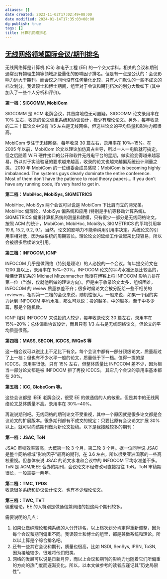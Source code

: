 ```yaml
---
aliases: []
date created: 2023-11-02T17:02:49+08:00
date modified: 2024-01-14T17:35:03+08:00
dg-publish: true
tags: []
title: 计算机网络排名
---
```


## [无线网络领域国际会议/期刊排名](https://www.cnblogs.com/gogly/archive/2012/11/02/2751821.html)

无线网络算是计算机 (CS) 和电子工程 (EE) 的一个交叉学科。相关的会议和期刊通常没有物理生物等领域那些量化的影响因子排名。但是有一点是公认的：会议影响力远大于期刊。而会议之间也没有任何量化比较，只有人们默认的一些不成文的档次划分。我读硕士和博士期间，组里对于会议和期刊档次的划分大致如下 (其中加入了一些个人分析和评价)。

**第一档：SIGCOMM, MobiCom**

SIGCOMM 是 ACM 老牌会议，其首席地位无可置疑。SIGCOMM 论文录用率在 10% 左右，收录的论文偏重系统和协议设计，极少有理论论文。另外，每年收录的二三十篇论文中仅有 1/5 左右是无线网络，但这些论文的平均质量和影响力都很高。

MobiCom 专注于无线网络，每年收录 30 篇左右，录用率在 10%~15%。在 2005 年以前，MobiCom 论文以理论加仿真占主导，所以一人一电脑就可搞定。但之后随着 WiFi 硬件接口的公开和软件无线电平台的星期，做实验变得越来越容易，所以对于实验验证的要求越来越高，收录的论文也越来越偏系统设计测量之类。 2010 年 MobiCom 的一位组委会成员感叹：MobiCom is becoming highly imbalanced. The systems guys clearly dominate the entire conference. Most of them don’t have the patience to read theory papers… If you don’t have any running code, it’s very hard to get in.  

**第二档：MobiHoc, MobiSys, SIGMETRICS**

MobiHoc, MobiSys 两个会议可以说是 MobiCom 下比肩而立的两兄弟。MobiHoc 偏理论，MobiSys 偏系统和应用 (特别是手机等移动计算系统)。 SIGMETRICS 偏重计算机系统的测量和建模，只有很少一部分是无线网络论文。 按照 ACM 的统计，MobiCom, MobiHoc, MobiSys, SIGMETRICS 的平均引用率 19.6, 15.2, 9.2, 9.1。当然，论文的影响力不能单纯用引用率决定。系统论文的引用率相对低，因为做系统的周期较长。理论论文的延续工作做起来比较容易，所以会被很多后续论文引用。

**第三档：INFOCOM, ICNP**

INFOCOM 几乎是做网络（特别是理论）的人必投的一个会议。每年提交论文在 1200 篇以上，录用率在 15%~20%。INFOCOM 论文的平均水准还是比较高的，哈佛计算机系的 Michael Mitzenmacher 教授在博客上将 INFOCOM 影响力排在第一位（当然，仅就他所做的理论方向）。但是由于收录论文太多，组织困难，INFOCOM 的 review 质量参差不齐；很多时候论文会被分配给一些不相关的 reviewer，相对第一二档的会议来说，随机性很大。一般来说，如果一个组的实力达到 INFOCOM 平均水准，那么可以说：投的越多，中的越多。至于中多少篇，那是个随机数。

ICNP 相对 INFOCOM 来说投的人较少，每年收录论文 30 篇左右，录用率在 15%~20%；总体偏重协议设计，而且只有 1/3 左右是无线网络论文，但论文的平均质量很高。

**第四档：MASS, SECON, ICDCS, IWQoS 等**

这一档会议可以说比上不足比下有余。每个会议中都有一部分顶级论文，质量超过了上一档；但也有不少水平一般的论文，质量低于下一档。值得一提的是 ICDCS，录用率很低，只有 15% 左右，但整体质量比 INFOCOM 差不少，因为相当一部分论文都是被 INFOCOM 拒了再投 ICDCS。 其它几个会议的录用率基本都在 20%。

**第五档：ICC, GlobeCom 等。**

这些会议都是 IEEE 老牌会议，很受 EE 的做通信的人的敬重。但是其中的无线网络论文总体质量不高。录用率在 30%~40%。

再说说期刊吧。无线网络的期刊论文不受重视，其中一个原因就是很多论文都是会议论文的扩展版本。很多期刊都有不成文的规定：只要比原有会议论文扩展 30% 以上，就可以向该期刊做为新论文投稿。以下是我接触较多的期刊：

**第一档：JSAC, ToN**

JSAC 审稿效率较高，大概第一轮 3 个月，第二轮 3 个月。据一位同学说 JSAC 是整个网络领域“影响因子”最高的期刊，在 3.6 左右，所以很受亚洲国家的一些高校重视。但总体来说 JSAC 的论文水准和会议中的 INFOCOM 平均水准差不多。ToN 是 ACM/IEEE 合办的期刊，会议论文不经修改可直接投往 ToN。ToN 审稿期很长，一般需要一两年。

**第二档：TMC, TPDS**  
收录很多系统和协议设计论文，也有不少理论论文。

**第三档：TWC, TVT**  
偏重理论，EE 的人特别是做通信兼网络的投这两个期刊较多。

需要说明的几点：  
1. 如果让做纯理论和纯系统的人分开排名，以上档次划分肯定得重新调整，因为每个会议和期刊偏重不同。我读硕士和博士的组里，都是兼做系统和理论。所以以上算是个综合排名吧。  
2. 还有一些其它会议和期刊，质量也很高，比如 NSDI, SenSys, IPSN, ToSN, 因为接触较少，很难将他们归类。  
3. 网络的发展可以说是日新月异，而以上会议和期刊的影响力也随着它们所偏重的方向的热门度而逐渐变化。所以，以本文做参考的读者应谨记其”历史局限性”。